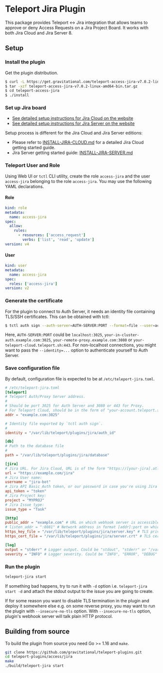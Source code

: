 # Teleport Jira Plugin

This package provides Teleport <-> Jira integration that allows teams to approve
or deny Access Requests on a Jira Project Board. It works with both Jira Cloud
and Jira Server 8.

## Setup

### Install the plugin

Get the plugin distribution.

```bash
$ curl -L https://get.gravitational.com/teleport-access-jira-v7.0.2-linux-amd64-bin.tar.gz
$ tar -xzf teleport-access-jira-v7.0.2-linux-amd64-bin.tar.gz
$ cd teleport-access-jira
$ ./install
```

### Set up Jira board

- [See detailed setup instructions for Jira Cloud on the website](https://goteleport.com/teleport/docs/enterprise/workflow/ssh_approval_jira_cloud/)
- [See detailed setup instructions for Jira Server on the website](https://goteleport.com/teleport/docs/enterprise/workflow/ssh_approval_jira_server/)

Setup process is different for the Jira Cloud and Jira Server editions:

- Please refer to [INSTALL-JIRA-CLOUD.md](./INSTALL-JIRA-CLOUD.md) for a
  detailed Jira Cloud getting started guide.
- Jira Server getting started guide:
  [INSTALL-JIRA-SERVER.md](./INSTALL-JIRA-SERVER.md)

### Teleport User and Role

Using Web UI or `tctl` CLI utility, create the role `access-jira` and the user `access-jira` belonging to the role `access-jira`. You may use the following YAML declarations.

#### Role

```yaml
kind: role
metadata:
  name: access-jira
spec:
  allow:
    rules:
      - resources: ['access_request']
        verbs: ['list', 'read', 'update']
version: v4
```

#### User

```yaml
kind: user
metadata:
  name: access-jira
spec:
  roles: ['access-jira']
version: v2
```

### Generate the certificate

For the plugin to connect to Auth Server, it needs an identity file containing TLS/SSH certificates. This can be obtained with tctl:

```bash
$ tctl auth sign --auth-server=AUTH-SERVER:PORT --format=file --user=access-jira --out=/var/lib/teleport/plugins/jira/auth_id --ttl=8760h
```

Here, `AUTH-SERVER:PORT` could be `localhost:3025`, `your-in-cluster-auth.example.com:3025`, `your-remote-proxy.example.com:3080` or `your-teleport-cloud.teleport.sh:443`. For non-localhost connections, you might want to pass the `--identity=...` option to authenticate yourself to Auth Server.

### Save configuration file

By default, configuration file is expected to be at `/etc/teleport-jira.toml`.

```toml
# /etc/teleport-jira.toml
[teleport]
# Teleport Auth/Proxy Server address.
#
# Should be port 3025 for Auth Server and 3080 or 443 for Proxy.
# For Teleport Cloud, should be in the form of "your-account.teleport.sh:443".
addr = "example.com:3025"

# Identity file exported by `tctl auth sign`.
#
identity = "/var/lib/teleport/plugins/jira/auth_id"

[db]
# Path to the database file
#
path = "/var/lib/teleport/plugins/jira/database"

[jira]
# Jira URL. For Jira Cloud, URL is of the form "https://[your-jira].atlassian.net":
url = "https://example.com/jira"
# Jira User name:
username = "jira-bot"
# Jira API Basic Auth token, or our password in case you're using Jira Server:
api_token = "token"
# Jira Project key:
project = "MYPROJ"
# Jira Issue type:
issue_type = "Task"

[http]
public_addr = "example.com" # URL on which webhook server is accessible externally, e.g. [https://]teleport-jira.example.com
# listen_addr = ":8081" # Network address in format [addr]:port on which webhook server listens, e.g. 0.0.0.0:443
https_key_file = "/var/lib/teleport/plugins/jira/server.key" # TLS private key
https_cert_file = "/var/lib/teleport/plugins/jira/server.crt" # TLS certificate

[log]
output = "stderr" # Logger output. Could be "stdout", "stderr" or "/var/lib/teleport/jira.log"
severity = "INFO" # Logger severity. Could be "INFO", "ERROR", "DEBUG" or "WARN".
```

### Run the plugin

```bash
teleport-jira start
```

If something bad happens, try to run it with `-d` option i.e. `teleport-jira start -d` and attach the stdout output to the issue you are going to create.

If for some reason you want to disable TLS termination in the plugin and deploy it somewhere else e.g. on some reverse proxy, you may want to run the plugin with `--insecure-no-tls` option. With `--insecure-no-tls` option, plugin's webhook server will talk plain HTTP protocol.

## Building from source

To build the plugin from source you need Go >= 1.16 and `make`.

```bash
git clone https://github.com/gravitational/teleport-plugins.git
cd teleport-plugins/access/jira
make
./build/teleport-jira start
```

